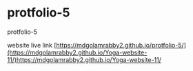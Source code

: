 # protfolio-5
protfolio-5

website live link  [https://mdgolamrabby2.github.io/protfolio-5/](https://mdgolamrabby2.github.io/Yoga-website-11/)https://mdgolamrabby2.github.io/Yoga-website-11/
